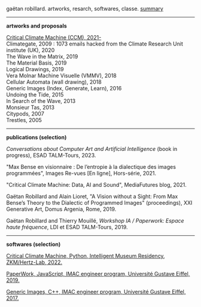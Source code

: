 gaëtan robillard. artworks, resarch, softwares, classe. [summary](summary.md)

-----------------

**artworks and proposals**

[Critical Climate Machine (CCM), 2021-](ccm.md)  
Climategate, 2009 : 1073 emails hacked from the Climate   Research Unit institute (UK), 2020  
The Wave in the Matrix, 2019  
The Material Basis, 2019  
Logical Drawings, 2019  
Vera Molnar Machine Visuelle (VMMV), 2018  
Cellular Automata (wall drawing), 2018  
Generic Images (Index, Generate, Learn), 2016  
Undoing the Tide, 2015  
In Search of the Wave, 2013  
Monsieur Tas, 2013  
Citypods, 2007  
Trestles, 2005

-----------------

**publications (selection)**

*Conversations about Computer Art and Artificial Intelligence* (book in progress), ESAD TALM-Tours, 2023.

"Max Bense en visionnaire : De l’entropie à la dialectique des images programmées", Images Re-vues [En ligne], Hors-série, 2021.

"Critical Climate Machine: Data, AI and Sound", MediaFutures blog, 2021.

Gaëtan Robillard and Alain Lioret, "A Vision without a Sight: From Max Bense’s Theory to the Dialectic of Programmed Images" (proceedings), XXI Generative Art, Domus Argenia, Rome, 2019.

Gaëtan Robillard and Thierry Mouillé, *Workshop IA / Paperwork: Espace haute fréquence*, LDI et ESAD TALM-Tours, 2019.

-----------------

**softwares (selection)**

[Critical Climate Machine, Python, Intelligent Museum Residency, ZKM/Hertz-Lab, 2022.](https://git.zkm.de/Hertz-Lab/Research/intelligent-museum/residencies/gaetan-robillard/critical-climate-machine)

[PaperWork, JavaScript, IMAC engineer program, Université Gustave Eiffel, 2019.](https://github.com/robillardstudio/Paperwork)

[Generic Images, C++, IMAC engineer program, Université Gustave Eiffel, 2017.](https://github.com/robillardstudio/Images-Generiques)


